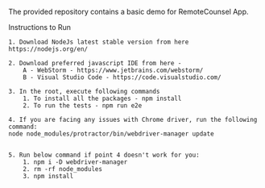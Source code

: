 The provided repository contains a basic demo for RemoteCounsel App.

Instructions to Run

    1. Download NodeJs latest stable version from here https://nodejs.org/en/

    2. Download preferred javascript IDE from here -
        A - WebStorm - https://www.jetbrains.com/webstorm/
        B - Visual Studio Code - https://code.visualstudio.com/

    3. In the root, execute following commands
        1. To install all the packages - npm install
        2. To run the tests - npm run e2e
        
    4. If you are facing any issues with Chrome driver, run the following command:
    node node_modules/protractor/bin/webdriver-manager update
        
    
    5. Run below command if point 4 doesn't work for you:
        1. npm i -D webdriver-manager
        2. rm -rf node_modules
        3. npm install
    
